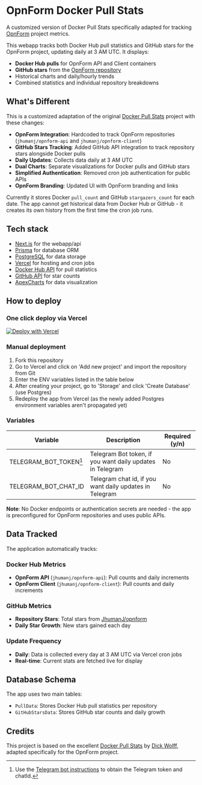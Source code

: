 # OpnForm Docker Pull Stats

A customized version of Docker Pull Stats specifically adapted for tracking [OpnForm](https://opnform.com) project metrics.

This webapp tracks both Docker Hub pull statistics and GitHub stars for the OpnForm project, updating daily at 3 AM UTC. It displays:

- **Docker Hub pulls** for OpnForm API and Client containers
- **GitHub stars** from the [OpnForm repository](https://github.com/JhumanJ/opnform)
- Historical charts and daily/hourly trends
- Combined statistics and individual repository breakdowns

## What's Different

This is a customized adaptation of the original [Docker Pull Stats](https://github.com/dickwolff/Docker-Pull-Stats) project with these changes:

- **OpnForm Integration**: Hardcoded to track OpnForm repositories (`jhumanj/opnform-api` and `jhumanj/opnform-client`)
- **GitHub Stars Tracking**: Added GitHub API integration to track repository stars alongside Docker pulls
- **Daily Updates**: Collects data daily at 3 AM UTC
- **Dual Charts**: Separate visualizations for Docker pulls and GitHub stars
- **Simplified Authentication**: Removed cron job authentication for public APIs
- **OpnForm Branding**: Updated UI with OpnForm branding and links

Currently it stores Docker `pull_count` and GitHub `stargazers_count` for each date. The app cannot get historical data from Docker Hub or GitHub - it creates its own history from the first time the cron job runs.

## Tech stack

- [Next.js](https://nextjs.org/) for the webapp/api
- [Prisma](https://prisma.io/) for database ORM
- [PostgreSQL](https://postgresql.org/) for data storage
- [Vercel](https://vercel.com/) for hosting and cron jobs
- [Docker Hub API](https://docs.docker.com/docker-hub/api/latest/) for pull statistics
- [GitHub API](https://docs.github.com/en/rest) for star counts
- [ApexCharts](https://apexcharts.com/) for data visualization

## How to deploy

### One click deploy via Vercel

[![Deploy with Vercel](https://vercel.com/button)](https://vercel.com/new/clone?repository-url=https%3A%2F%2Fgithub.com%2FJhumanJ%2Fopnform-docker-stats&project-name=opnform-docker-stats&stores=%5B%7B%22type%22%3A%22postgres%22%7D%5D&)

### Manual deployment

1. Fork this repository
2. Go to Vercel and click on 'Add new project' and import the repository from Git
3. Enter the ENV variables listed in the table below
4. After creating your project, go to 'Storage' and click 'Create Database' (use Postgres)
5. Redeploy the app from Vercel (as the newly added Postgres environment variables aren't propagated yet)

### Variables

| Variable               | Description                                               | Required (y/n) |
| ---------------------- | --------------------------------------------------------- | -------------- |
| TELEGRAM_BOT_TOKEN[^1] | Telegram Bot token, if you want daily updates in Telegram | No             |
| TELEGRAM_BOT_CHAT_ID   | Telegram chat id, if you want daily updates in Telegram   | No             |

**Note**: No Docker endpoints or authentication secrets are needed - the app is preconfigured for OpnForm repositories and uses public APIs.

## Data Tracked

The application automatically tracks:

### Docker Hub Metrics

- **OpnForm API** (`jhumanj/opnform-api`): Pull counts and daily increments
- **OpnForm Client** (`jhumanj/opnform-client`): Pull counts and daily increments

### GitHub Metrics

- **Repository Stars**: Total stars from [JhumanJ/opnform](https://github.com/JhumanJ/opnform)
- **Daily Star Growth**: New stars gained each day

### Update Frequency

- **Daily**: Data is collected every day at 3 AM UTC via Vercel cron jobs
- **Real-time**: Current stats are fetched live for display

## Database Schema

The app uses two main tables:

- `PullData`: Stores Docker Hub pull statistics per repository
- `GitHubStarsData`: Stores GitHub star counts and daily growth

## Credits

This project is based on the excellent [Docker Pull Stats](https://github.com/dickwolff/Docker-Pull-Stats) by [Dick Wolff](https://github.com/dickwolff), adapted specifically for the OpnForm project.

[^1]: Use the [Telegram bot instructions](https://core.telegram.org/bots/tutorial) to obtain the Telegram token and chatId.
